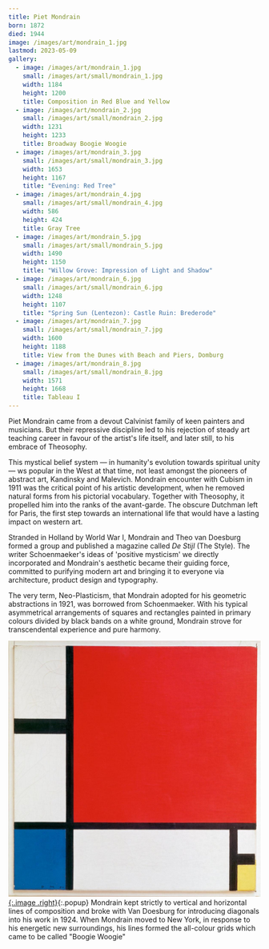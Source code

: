 ```yaml
---
title: Piet Mondrain
born: 1872
died: 1944
image: /images/art/mondrain_1.jpg
lastmod: 2023-05-09
gallery:
  - image: /images/art/mondrain_1.jpg
    small: /images/art/small/mondrain_1.jpg
    width: 1184
    height: 1200
    title: Composition in Red Blue and Yellow
  - image: /images/art/mondrain_2.jpg
    small: /images/art/small/mondrain_2.jpg
    width: 1231
    height: 1233
    title: Broadway Boogie Woogie
  - image: /images/art/mondrain_3.jpg
    small: /images/art/small/mondrain_3.jpg
    width: 1653
    height: 1167
    title: "Evening: Red Tree"
  - image: /images/art/mondrain_4.jpg
    small: /images/art/small/mondrain_4.jpg
    width: 586
    height: 424
    title: Gray Tree
  - image: /images/art/mondrain_5.jpg
    small: /images/art/small/mondrain_5.jpg
    width: 1490
    height: 1150
    title: "Willow Grove: Impression of Light and Shadow"
  - image: /images/art/mondrain_6.jpg
    small: /images/art/small/mondrain_6.jpg
    width: 1248
    height: 1107
    title: "Spring Sun (Lentezon): Castle Ruin: Brederode"
  - image: /images/art/mondrain_7.jpg
    small: /images/art/small/mondrain_7.jpg
    width: 1600
    height: 1188
    title: View from the Dunes with Beach and Piers, Domburg
  - image: /images/art/mondrain_8.jpg
    small: /images/art/small/mondrain_8.jpg
    width: 1571
    height: 1668
    title: Tableau I
---
```


Piet Mondrain came from a devout Calvinist family of keen painters and
musicians. But their repressive discipline led to his rejection of steady art
teaching career in favour of the artist's life itself, and later still, to his
embrace of Theosophy.

This mystical belief system &mdash; in humanity's evolution towards spiritual
unity &mdash; ws popular in the West at that time, not least amongst the
pioneers of abstract art, Kandinsky and Malevich. Mondrain encounter with
Cubism in 1911 was the critical point of his artistic development, when he
removed natural forms from his pictorial vocabulary. Together with Theosophy,
it propelled him into the ranks of the avant-garde. The obscure Dutchman left
for Paris, the first step towards an international life that would have a
lasting impact on western art.

Stranded in Holland by World War I, Mondrain and Theo van Doesburg formed a
group and published a magazine called _De Stijl_ (The Style). The writer
Schoenmaeker's ideas of 'positive mysticism' we directly incorporated and
Mondrain's aesthetic became their guiding force, committed to purifying modern
art and bringing it to everyone via architecture, product design and
typography.

The very term, Neo-Plasticism, that Mondrain adopted for his geometric
abstractions in 1921, was borrowed from Schoenmaeker. With his typical
asymmetrical arrangements of squares and rectangles painted in primary colours
divided by black bands on a white ground, Mondrain strove for transcendental
experience and pure harmony.

[![Composition in Red Blue and Yellow](/images/art/mondrain_1.jpg){:.image .right}](/images/art/mondrain_1.jpg){:.popup}
Mondrain kept strictly to vertical and horizontal lines of composition and broke
with Van Doesburg for introducing diagonals into his work in 1924. When
Mondrain moved to New York, in response to his energetic new surroundings, his
lines formed the all-colour grids which came to be called "Boogie Woogie"
